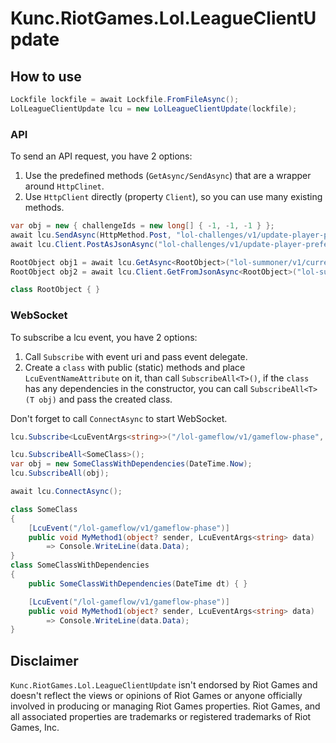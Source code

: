 # Kunc.RiotGames.Lol.LeagueClientUpdate


## How to use
```cs
Lockfile lockfile = await Lockfile.FromFileAsync();
LolLeagueClientUpdate lcu = new LolLeagueClientUpdate(lockfile);
```

### API
To send an API request, you have 2 options:
1. Use the predefined methods (`GetAsync/SendAsync`) that are a wrapper around `HttpClinet`.
2. Use `HttpClient` directly (property `Client`), so you can use many existing methods. 

```cs
var obj = new { challengeIds = new long[] { -1, -1, -1 } };
await lcu.SendAsync(HttpMethod.Post, "lol-challenges/v1/update-player-preferences/", obj);
await lcu.Client.PostAsJsonAsync("lol-challenges/v1/update-player-preferences/", obj);

RootObject obj1 = await lcu.GetAsync<RootObject>("lol-summoner/v1/current-summoner");
RootObject obj2 = await lcu.Client.GetFromJsonAsync<RootObject>("lol-summoner/v1/current-summoner");

class RootObject { }
```

### WebSocket
To subscribe a lcu event, you have 2 options:
1. Call `Subscribe` with event uri and pass event delegate.
2. Create a `class` with public (static) methods and place `LcuEventNameAttribute` on it, than call `SubscribeAll<T>()`, if the `class` has any dependencies in the constructor, you can call `SubscribeAll<T>(T obj)` and pass the created class.
 
Don't forget to call `ConnectAsync` to start WebSocket.
```cs
lcu.Subscribe<LcuEventArgs<string>>("/lol-gameflow/v1/gameflow-phase", (sender, arg) => Console.WriteLine(arg.Data));

lcu.SubscribeAll<SomeClass>();
var obj = new SomeClassWithDependencies(DateTime.Now);
lcu.SubscribeAll(obj);

await lcu.ConnectAsync();

class SomeClass
{
    [LcuEvent("/lol-gameflow/v1/gameflow-phase")]
    public void MyMethod1(object? sender, LcuEventArgs<string> data) 
        => Console.WriteLine(data.Data);
}
class SomeClassWithDependencies
{
    public SomeClassWithDependencies(DateTime dt) { }

    [LcuEvent("/lol-gameflow/v1/gameflow-phase")]
    public void MyMethod1(object? sender, LcuEventArgs<string> data) 
        => Console.WriteLine(data.Data);
}
```

## Disclaimer
`Kunc.RiotGames.Lol.LeagueClientUpdate` isn't endorsed by Riot Games and doesn't reflect the views or opinions of Riot Games or anyone officially involved in producing or managing Riot Games properties. Riot Games, and all associated properties are trademarks or registered trademarks of Riot Games, Inc.
